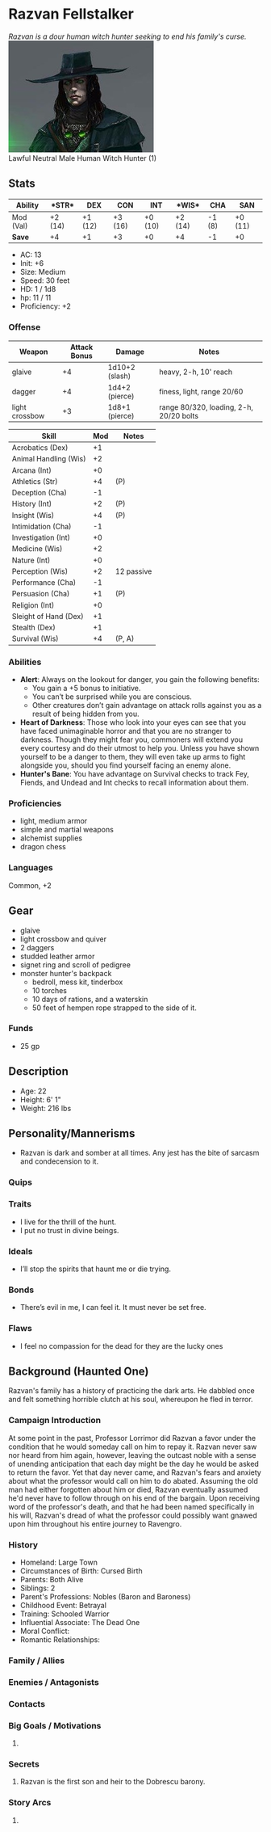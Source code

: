 # Razvan Fellstalker
*Razvan is a dour human witch hunter seeking to end his family's curse.*  
![Razvan](./images/razvan.jpg)  
Lawful Neutral Male Human Witch Hunter (1)

## Stats
|**Ability**|**\*STR\***|**DEX**|**CON**|**INT**|**\*WIS\***|**CHA**|**SAN**|
| ---- | ---- | ---- | ---- | ---- | ---- | ---- | ---- |
|Mod (Val)| +2 (14) | +1 (12) | +3 (16) | +0 (10) | +2 (14) | -1 (8) | +0 (11) |
|**Save**| +4 | +1 | +3 | +0 | +4 | -1 | +0 |

- AC: 13
- Init: +6
- Size: Medium
- Speed: 30 feet
- HD: 1 / 1d8
- hp: 11 / 11
- Proficiency: +2

### Offense


| Weapon | Attack Bonus | Damage | Notes |
| ---- | ---- | ---- | ---- |
| glaive | +4 | 1d10+2 (slash) | heavy, 2-h, 10' reach |
| dagger | +4 | 1d4+2 (pierce) | finess, light, range 20/60 |
| light crossbow | +3 | 1d8+1 (pierce) | range 80/320, loading, 2-h, 20/20 bolts |

| Skill | Mod | Notes
| ---- | ---- | ---- |
| Acrobatics (Dex) | +1||
| Animal Handling (Wis) | +2 ||
| Arcana (Int) | +0 ||
| Athletics (Str) | +4 | (P) |
| Deception (Cha) | -1 ||
| History (Int) | +2 | (P) |
| Insight (Wis)| +4 | (P) |
| Intimidation (Cha) | -1 ||
| Investigation (Int) | +0 ||
| Medicine (Wis) | +2 ||
| Nature (Int) | +0 ||
| Perception (Wis) | +2 | 12 passive |
| Performance (Cha) | -1 ||
| Persuasion (Cha) | +1 | (P) |
| Religion (Int) | +0 ||
| Sleight of Hand (Dex) | +1 ||
| Stealth (Dex) | +1 ||
| Survival (Wis) | +4 | (P, A)|

### Abilities
- **Alert**: Always on the lookout for danger, you gain the following benefits:
	- You gain a +5 bonus to initiative.
	- You can’t be surprised while you are conscious.
	- Other creatures don’t gain advantage on attack rolls against you as a result of being hidden from you.
- **Heart of Darkness**: Those who look into your eyes can see that you have faced unimaginable horror and that you are no stranger to darkness. Though they might fear you, commoners will extend you every courtesy and do their utmost to help you. Unless you have shown yourself to be a danger to them, they will even take up arms to  fight alongside you, should you  find yourself facing an enemy alone.
- **Hunter's Bane**: You have advantage on Survival checks to track Fey, Fiends, and Undead and Int checks to recall information about them.

### Proficiencies
- light, medium armor
- simple and martial weapons
- alchemist supplies
- dragon chess

### Languages
Common,  +2

## Gear
- glaive
- light crossbow and quiver
- 2 daggers
- studded leather armor
- signet ring and scroll of pedigree
- monster hunter's backpack
	-  bedroll, mess kit, tinderbox
	- 10 torches
	- 10 days of rations, and a waterskin
	- 50 feet of hempen rope strapped to the side of it.

### Funds
- 25 gp

## Description
- Age: 22
- Height: 6' 1"
- Weight: 216 lbs

## Personality/Mannerisms
- Razvan is dark and somber at all times. Any jest has the bite of sarcasm and condecension to it.

### Quips

### Traits
- I live for the thrill of the hunt.
- I put no trust in divine beings.

### Ideals
- I’ll stop the spirits that haunt me or die trying.

### Bonds
- There’s evil in me, I can feel it. It must never be set free.

### Flaws
- I feel no compassion for the dead for they are the lucky ones

## Background (Haunted One)
Razvan's family has a history of practicing the dark arts. He dabbled once and felt something horrible clutch at his soul, whereupon he fled in terror.

### Campaign Introduction
At some point in the past, Professor Lorrimor did Razvan a favor under the condition that he would someday call on him to repay it. Razvan never saw nor heard from him again, however, leaving the outcast noble with a sense of unending anticipation that each day might be the day he would be asked to return the favor. Yet that day never came, and Razvan's fears and anxiety about what the professor would call on him to do abated. Assuming the old man had either forgotten about him or died, Razvan eventually assumed he'd never have to follow through on his end of the bargain. Upon receiving word of the professor's death, and that he had been named specifically in his will, Razvan's dread of what the professor could possibly want gnawed upon him throughout his entire journey to Ravengro.

### History
- Homeland: Large Town
- Circumstances of Birth: Cursed Birth
- Parents: Both Alive
- Siblings: 2
- Parent's Professions: Nobles (Baron and Baroness)
- Childhood Event: Betrayal
- Training: Schooled Warrior
- Influential Associate: The Dead One
- Moral Conflict: 
- Romantic Relationships: 

### Family / Allies

### Enemies / Antagonists

### Contacts

### Big Goals / Motivations

1. 

### Secrets
1.  Razvan is the first son and heir to the Dobrescu barony.

### Story Arcs
1. 
